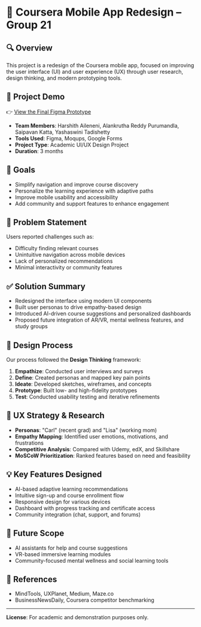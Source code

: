 # 📱 Coursera Mobile App Redesign – Group 21

## 🔍 Overview
This project is a redesign of the Coursera mobile app, focused on improving the user interface (UI) and user experience (UX) through user research, design thinking, and modern prototyping tools.
## 🔗 Project Demo
👉 [View the Final Figma Prototype](https://www.figma.com/proto/U9akcsKQWiaaKWKlI1E3by/FINAL-DESIGN?node-id=3-9220&t=oDdoqbPet3x8Dilt-0&scaling=scale-down&content-scaling=fixed&page-id=0%3A1&starting-point-node-id=3%3A11056&show-proto-sidebar=1)


- **Team Members**: Harshith Aileneni, Alankrutha Reddy Purumandla, Saipavan Katta, Yashaswini Tadishetty  
- **Tools Used**: Figma, Moqups, Google Forms  
- **Project Type**: Academic UI/UX Design Project  
- **Duration**: 3 months

## 🎯 Goals
- Simplify navigation and improve course discovery
- Personalize the learning experience with adaptive paths
- Improve mobile usability and accessibility
- Add community and support features to enhance engagement

## 🧩 Problem Statement
Users reported challenges such as:
- Difficulty finding relevant courses
- Unintuitive navigation across mobile devices
- Lack of personalized recommendations
- Minimal interactivity or community features

## ✅ Solution Summary
- Redesigned the interface using modern UI components
- Built user personas to drive empathy-based design
- Introduced AI-driven course suggestions and personalized dashboards
- Proposed future integration of AR/VR, mental wellness features, and study groups

## 🧪 Design Process
Our process followed the **Design Thinking** framework:
1. **Empathize**: Conducted user interviews and surveys
2. **Define**: Created personas and mapped key pain points
3. **Ideate**: Developed sketches, wireframes, and concepts
4. **Prototype**: Built low- and high-fidelity prototypes
5. **Test**: Conducted usability testing and iterative refinements

## 📐 UX Strategy & Research
- **Personas**: "Carl" (recent grad) and "Lisa" (working mom)
- **Empathy Mapping**: Identified user emotions, motivations, and frustrations
- **Competitive Analysis**: Compared with Udemy, edX, and Skillshare
- **MoSCoW Prioritization**: Ranked features based on need and feasibility

## 💡 Key Features Designed
- AI-based adaptive learning recommendations
- Intuitive sign-up and course enrollment flow
- Responsive design for various devices
- Dashboard with progress tracking and certificate access
- Community integration (chat, support, and forums)

## 🧠 Future Scope
- AI assistants for help and course suggestions
- VR-based immersive learning modules
- Community-focused mental wellness and social learning tools


## 📎 References
- MindTools, UXPlanet, Medium, Maze.co  
- BusinessNewsDaily, Coursera competitor benchmarking

---

**License**: For academic and demonstration purposes only.
